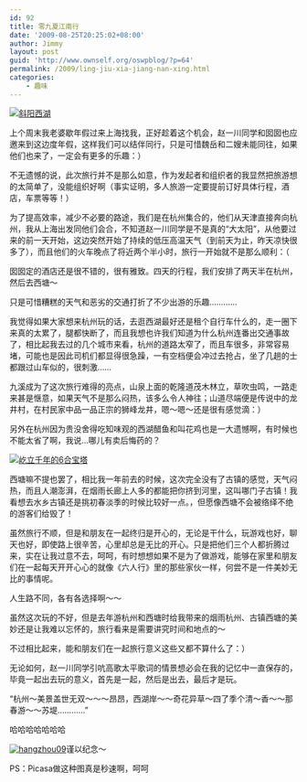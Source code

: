 ```yaml
---
id: 92
title: 零九夏江南行
date: '2009-08-25T20:25:02+08:00'
author: Jimmy
layout: post
guid: 'http://www.ownself.org/oswpblog/?p=64'
permalink: /2009/ling-jiu-xia-jiang-nan-xing.html
categories:
    - 趣味
---
```


[![斜阳西湖](/wp-content/uploads/2009/cb4fa33742c8_120B7/SSL21648_thumb.jpg "斜阳西湖")](/wp-content/uploads/2009/cb4fa33742c8_120B7/SSL21648.jpg)

上个周末我老婆歇年假过来上海找我，正好趁着这个机会，赵一川同学和囡囡也应邀来到这边度年假，这样我们可以结伴同行，只是可惜魏岳和二嫂未能同往，如果他们也来了，一定会有更多的乐趣：）

不无遗憾的说，此次旅行并不是那么如意，作为发起者和组织者的我显然把旅游想的太简单了，没能组织好啊（事实证明，多人旅游一定要提前订好具体行程，酒店，车票等等！）

为了提高效率，减少不必要的路途，我们是在杭州集合的，他们从天津直接奔向杭州，我从上海出发同他们会合，不知道赵一川同学是不是真的“大太阳”，从他要过来的前一天开始，这边突然开始了持续的低压高温天气（到前天为止，昨天凉快很多了），而且他们的火车晚点了将近两个半小时，旅行一开始就不是那么顺利：（

囡囡定的酒店还是很不错的，很有雅致。四天的行程，我们安排了两天半在杭州，然后去西塘～

只是可惜糟糕的天气和恶劣的交通打折了不少出游的乐趣…………

我觉得如果大家想来杭州玩的话，去逛西湖最好还是租个自行车什么的，走一圈下来真的太累了，腿都快断了，而且我想也许我们知道为什么杭州连番出交通事故了，相比起我去过的几个城市来看，杭州的道路太窄了，而且车很多，非常容易堵，可能也是因此司机们都显得很急躁，一有空档便会冲过去抢占，坐了几趟的士都跟过山车似的，很刺激……

九溪成为了这次旅行难得的亮点，山泉上面的乾隆道茂木林立，草吹虫鸣，一路走来甚是惬意，如果天气不是那么闷热，该多么令人神往；山道尽端便是传说中的龙井村，在村民家中品一品正宗的狮峰龙井，嗯～嗯～还是很有感觉滴：）

另外在杭州因为贵没舍得吃知味观的西湖醋鱼和叫花鸡也是一大遗憾啊，有时候也不能太省了啊，我说…哪儿有卖后悔药的？

[![屹立千年的6合宝塔](/wp-content/uploads/2009/cb4fa33742c8_120B7/SSL21676_thumb.jpg "屹立千年的6合宝塔")](/wp-content/uploads/2009/cb4fa33742c8_120B7/SSL21676.jpg)

西塘嘛不提也罢了，相比我一年前去的时候，这次完全没有了古镇的感觉，天气闷热，而且人潮澎湃，在烟雨长廊上人多的都能把你挤到河里，这叫哪门子古镇！我看想去水乡古镇还是挑初春淡季的时候比较好一点。，但愿像西塘不会被络绎不绝的游客们给毁了！

虽然旅行不顺，但是和朋友在一起终归是开心的，无论是干什么，玩游戏也好，聊天也好，即使路上很辛苦，心里却总是无比的开心。只是把他们三个人都折腾过来，实在让我过意不去，呵呵，有时想想如果不是为了做游戏，能够在家里和朋友们在一起每天开开心心的就像《六人行》里的那些家伙一样，何尝不是一件美妙无比的事情呢。

人生路不同，各有各选择啊～～

虽然这次玩的不好，但是去年游杭州和西塘时给我带来的烟雨杭州、古镇西塘的美妙还是让我难以忘怀的，旅行看来是需要讲究时间和地点的～

不过相比起来，能和朋友们在一起旅行意义这些又都不算什么了：）

无论如何，赵一川同学引吭高歌太平歌词的情景想必会在我的记忆中一直保存的，毕竟一起出去玩的意义，首先是一起，然后是出去，最后才是玩。

“杭州～美景盖世无双～～～昂昂，西湖岸～～奇花异草～四了季个清～香～～那春游～～苏堤…………”

哈哈哈哈哈哈哈

[![hangzhou09](/wp-content/uploads/2009/cb4fa33742c8_120B7/hangzhou09_thumb.jpg "hangzhou09")](/wp-content/uploads/2009/cb4fa33742c8_120B7/hangzhou09.jpg)谨以纪念～  

PS：Picasa做这种图真是秒速啊，呵呵